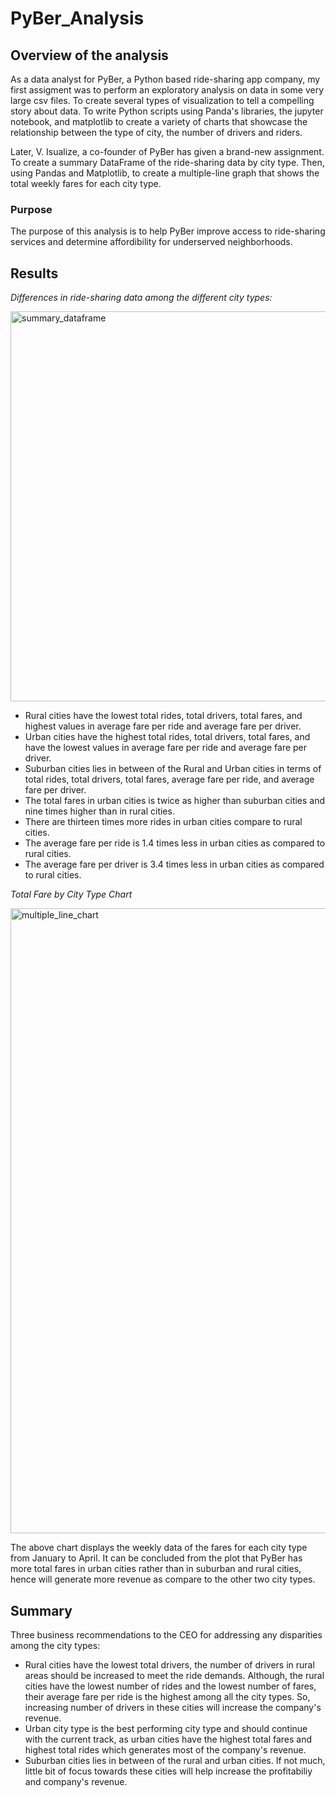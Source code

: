 # PyBer_Analysis

## Overview of the analysis 
As a data analyst for PyBer, a Python based ride-sharing app company, my first assigment was to perform an exploratory analysis on data in some very large csv files. To create several types of visualization to tell a compelling story about data. To write Python scripts using Panda's libraries, the jupyter notebook, and matplotlib to create a variety of charts that showcase the relationship between the type of city, the number of drivers and riders. 

Later, V. Isualize, a co-founder of PyBer has given a brand-new assignment. To create a summary DataFrame of the ride-sharing data by city type. Then, using Pandas and Matplotlib, to create a multiple-line graph that shows the total weekly fares for each city type.

### Purpose
The purpose of this analysis is to help PyBer improve access to ride-sharing services and determine affordibility for underserved neighborhoods. 

## Results

_Differences in ride-sharing data among the different city types:_

<img width="624" alt="summary_dataframe" src="https://user-images.githubusercontent.com/95826875/151647255-5867fe93-9ae8-4b52-8a81-5f680ef39292.png">

- Rural cities have the lowest total rides, total drivers, total fares, and highest values in average fare per ride and average fare per driver.
- Urban cities have the highest total rides, total drivers, total fares, and have the lowest values in average fare per ride and average fare per driver.
- Suburban cities lies in between of the Rural and Urban cities in terms of total rides, total drivers, total fares, average fare per ride, and average fare per driver.
- The total fares in urban cities is twice as higher than suburban cities and nine times higher than in rural cities.
- There are thirteen times more rides in urban cities compare to rural cities.
- The average fare per ride is 1.4 times less in urban cities as compared to rural cities.
- The average fare per driver is 3.4 times less in urban cities as compared to rural cities.

_Total Fare by City Type Chart_

<img width="1000" alt="multiple_line_chart" src="https://user-images.githubusercontent.com/95826875/151647258-0d2bd776-3615-42fc-84b7-319da033217e.png">

The above chart displays the weekly data of the fares for each city type from January to April. It can be concluded from the plot that PyBer has more total fares in urban cities rather than in suburban and rural cities, hence will generate more revenue as compare to the other two city types.


## Summary

Three business recommendations to the CEO for addressing any disparities among the city types:

- Rural cities have the lowest total drivers, the number of drivers in rural areas should be increased to meet the ride demands. Although, the rural cities have the lowest number of rides and the lowest number of fares, their average fare per ride is the highest among all the city types. So, increasing number of drivers in these cities will increase the company's revenue.
- Urban city type is the best performing city type and should continue with the current track, as urban cities have the highest total fares and highest total rides which generates most of the company's revenue.
- Suburban cities lies in between of the rural and urban cities. If not much, little bit of focus towards these cities will help increase the profitabiliy and company's revenue.
